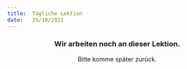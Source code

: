 ```yaml
---
title:  Tägliche Lektion
date:   25/10/2021
---
```


### <center>Wir arbeiten noch an dieser Lektion.</center>
<center>Bitte komme später zurück.</center>